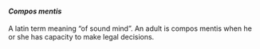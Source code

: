 ####  _Compos mentis_

A latin term meaning “of sound mind”. An adult is compos mentis when he or she
has capacity to make legal decisions.
